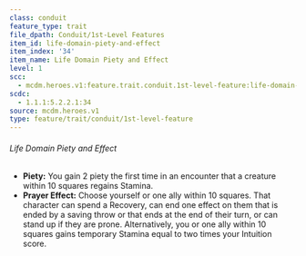 ```yaml
---
class: conduit
feature_type: trait
file_dpath: Conduit/1st-Level Features
item_id: life-domain-piety-and-effect
item_index: '34'
item_name: Life Domain Piety and Effect
level: 1
scc:
  - mcdm.heroes.v1:feature.trait.conduit.1st-level-feature:life-domain-piety-and-effect
scdc:
  - 1.1.1:5.2.2.1:34
source: mcdm.heroes.v1
type: feature/trait/conduit/1st-level-feature
---
```


###### Life Domain Piety and Effect

- **Piety:** You gain 2 piety the first time in an encounter that a creature within 10 squares regains Stamina.
- **Prayer Effect:** Choose yourself or one ally within 10 squares. That character can spend a Recovery, can end one effect on them that is ended by a saving throw or that ends at the end of their turn, or can stand up if they are prone. Alternatively, you or one ally within 10 squares gains temporary Stamina equal to two times your Intuition score.
